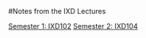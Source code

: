 #Notes from the IXD Lectures

[Semester 1: IXD102](https://github.com/SaysKez/ixd-notes/blob/master/ixd102notes.md)
[Semester 2: IXD104](https://github.com/SaysKez/ixd-notes/blob/master/ixd104notes.md)